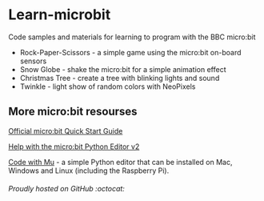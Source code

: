 # Learn-microbit

Code samples and materials for learning to program with the BBC micro:bit

* Rock-Paper-Scissors - a simple game using the micro:bit on-board sensors 
* Snow Globe - shake the micro:bit for a simple animation effect
* Christmas Tree - create a tree with blinking lights and sound
* Twinkle - light show of random colors with NeoPixels

## More micro:bit resourses

[Official micro:bit Quick Start Guide](https://microbit.org/guide/quick/)

[Help with the micro:bit Python Editor v2](https://python-editor-2-0-0.microbit.org/help.html)

[Code with Mu](https://codewith.mu) - a simple Python editor that can be installed on Mac, Windows and Linux (including the Raspberry Pi).

###### Proudly hosted on GitHub :octocat:


